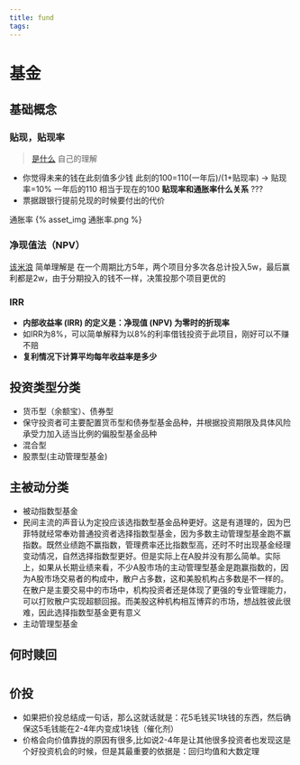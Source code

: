 ```yaml
---
title: fund
tags:
---
```


# 基金

## 基础概念
### 贴现，贴现率
> [是什么](https://www.zhihu.com/question/21240494)
自己的理解  
* 你觉得未来的钱在此刻值多少钱  此刻的100=110(一年后)/(1+贴现率)  -> 贴现率=10%  一年后的110 相当于现在的100  **贴现率和通胀率什么关系** ??? 
* 票据跟银行提前兑现的时候要付出的代价


通胀率
{% asset_img 通胀率.png %}

### 净现值法（NPV）
[该米浪](https://www.zhihu.com/question/23193517)
简单理解是 在一个周期比方5年，两个项目分多次各总计投入5w，最后赢利都是2w，由于分期投入的钱不一样，决策投那个项目更优的

### IRR
* **内部收益率 (IRR) 的定义是：净现值 (NPV) 为零时的折现率**
* 如IRR为8%，可以简单解释为以8%的利率借钱投资于此项目，刚好可以不赚不赔
* **复利情况下计算平均每年收益率是多少**

## 投资类型分类
> 
* 货币型（余额宝）、债券型
 * 保守投资者可主要配置货币型和债券型基金品种，并根据投资期限及具体风险承受力加入适当比例的偏股型基金品种
* 混合型
* 股票型(主动管理型基金)

## 主被动分类
* 被动指数型基金
 * 民间主流的声音认为定投应该选指数型基金品种更好。这是有道理的，因为巴菲特就经常奉劝普通投资者选择指数型基金，因为多数主动管理型基金跑不赢指数。既然业绩跑不赢指数，管理费率还比指数型高，还时不时出现基金经理变动情况，自然选择指数型更好。但是实际上在A股并没有那么简单。实际上，如果从长期业绩来看，不少A股市场的主动管理型基金是跑赢指数的，因为A股市场交易者的构成中，散户占多数，这和美股机构占多数是不一样的。在散户是主要交易中的市场中，机构投资者还是体现了更强的专业管理能力，可以打败散户实现超额回报。而美股这种机构相互博弈的市场，想战胜彼此很难，因此选择指数型基金更有意义
* 主动管理型基金

<!-- more -->

## 何时赎回

# 

## 价投
* 如果把价投总结成一句话，那么这就话就是：花5毛钱买1块钱的东西，然后确保这5毛钱能在2-4年内变成1块钱（催化剂）
* 价格会向价值靠拢的原因有很多,比如说2-4年是让其他很多投资者也发现这是个好投资机会的时候，但是其最重要的依据是：回归均值和大数定理


